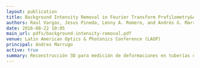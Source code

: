 ```yaml
---
layout: publication
title: Background Intensity Removal in Fourier Transform Profilometry&colon; A Comparative Study
authors: Raul Vargas, Jesus Pineda, Lenny A. Romero, and Andrés G. Marrugo
date: 2016-08-22 10:05
main_url: pdfs/background-intensity-removal.pdf
venue: Latin American Optics & Photonics Conference (LAOP)
principal: Andres Marrugo
active: true
summary: Reconstrucción 3D para medición de deformaciones en tuberías de oleoductos con abolladuras.
---
```


